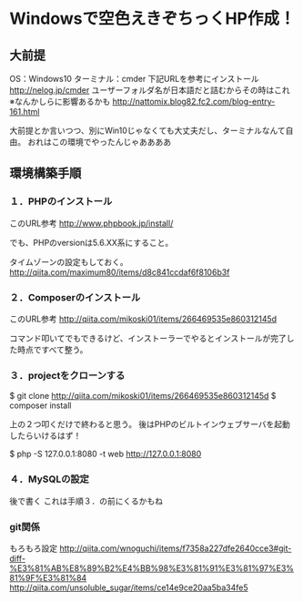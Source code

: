 # Windowsで空色えきぞちっくHP作成！

## 大前提

OS：Windows10
ターミナル：cmder
下記URLを参考にインストール
http://nelog.jp/cmder
ユーザーフォルダ名が日本語だと詰むからその時はこれ
※なんかしらに影響あるかも
http://nattomix.blog82.fc2.com/blog-entry-161.html

大前提とか言いつつ、別にWin10じゃなくても大丈夫だし、ターミナルなんて自由。
おれはこの環境でやったんじゃああああ

## 環境構築手順

### １．PHPのインストール

このURL参考
http://www.phpbook.jp/install/

でも、PHPのversionは5.6.XX系にすること。

タイムゾーンの設定もしておく。
http://qiita.com/maximum80/items/d8c841ccdaf6f8106b3f

### ２．Composerのインストール

このURL参考
http://qiita.com/mikoski01/items/266469535e860312145d

コマンド叩いてでもできるけど、インストーラーでやるとインストールが完了した時点ですべて整う。

### ３．projectをクローンする

$ git clone http://qiita.com/mikoski01/items/266469535e860312145d
$ composer install

上の２つ叩くだけで終わると思う。
後はPHPのビルトインウェブサーバを起動したらいけるはず！

$ php -S 127.0.0.1:8080 -t web
http://127.0.0.1:8080

### ４．MySQLの設定
後で書く
これは手順３．の前にくるかもね

### git関係

もろもろ設定
http://qiita.com/wnoguchi/items/f7358a227dfe2640cce3#git-diff-%E3%81%AB%E8%89%B2%E4%BB%98%E3%81%91%E3%81%97%E3%81%9F%E3%81%84
http://qiita.com/unsoluble_sugar/items/ce14e9ce20aa5ba34fe5

